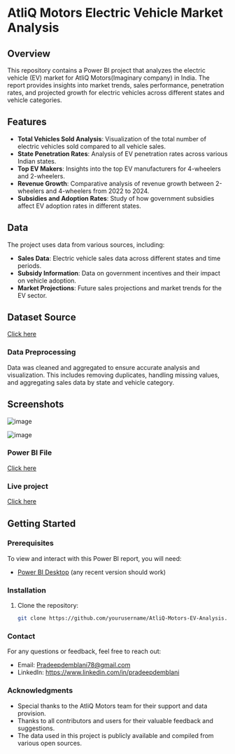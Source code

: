 # AtliQ Motors Electric Vehicle Market Analysis

## Overview

This repository contains a Power BI project that analyzes the electric vehicle (EV) market for AtliQ Motors(Imaginary company) in India. The report provides insights into market trends, sales performance, penetration rates, and projected growth for electric vehicles across different states and vehicle categories.

## Features

- **Total Vehicles Sold Analysis**: Visualization of the total number of electric vehicles sold compared to all vehicle sales.
- **State Penetration Rates**: Analysis of EV penetration rates across various Indian states.
- **Top EV Makers**: Insights into the top EV manufacturers for 4-wheelers and 2-wheelers.
- **Revenue Growth**: Comparative analysis of revenue growth between 2-wheelers and 4-wheelers from 2022 to 2024.
- **Subsidies and Adoption Rates**: Study of how government subsidies affect EV adoption rates in different states.

## Data

The project uses data from various sources, including:
- **Sales Data**: Electric vehicle sales data across different states and time periods.
- **Subsidy Information**: Data on government incentives and their impact on vehicle adoption.
- **Market Projections**: Future sales projections and market trends for the EV sector.
  
## Dataset Source
[Click here](https://github.com/Demblani07/AtliQ-Motors/tree/4d9faa7add8811a2918a49c46ce3afb4b5a37191/Database)

### Data Preprocessing

Data was cleaned and aggregated to ensure accurate analysis and visualization. This includes removing duplicates, handling missing values, and aggregating sales data by state and vehicle category.

## Screenshots
![image](https://github.com/user-attachments/assets/00532d9e-5ed0-45cc-a3ca-c26107c3c7d7)

![image](https://github.com/user-attachments/assets/5573ef30-5320-4284-b2f9-00f72eec0961)

### Power BI File
[Click here](https://github.com/Demblani07/AtliQ-Motors/tree/4d9faa7add8811a2918a49c46ce3afb4b5a37191/power%20bi%20project%20file)

### Live project
[Click here](https://app.powerbi.com/view?r=eyJrIjoiZjUzYjEzMGItOTVmNS00Y2JlLWFhNTQtMGE3ZDcyMDNiZWM4IiwidCI6ImU2MWFjZjI4LWNjMmItNDU1MS1iNWQ4LWU1MWQxYzM4NzA5YSJ9&pageName=c7e0c7643d71204126ee)

## Getting Started

### Prerequisites

To view and interact with this Power BI report, you will need:
- [Power BI Desktop](https://powerbi.microsoft.com/desktop/) (any recent version should work)

### Installation

1. Clone the repository: 
   ```bash
   git clone https://github.com/yourusername/AtliQ-Motors-EV-Analysis.git
   
### Contact
For any questions or feedback, feel free to reach out:

- Email: Pradeepdemblani78@gmail.com
- LinkedIn: https://www.linkedin.com/in/pradeepdemblani

### Acknowledgments
- Special thanks to the AtliQ Motors team for their support and data provision.
- Thanks to all contributors and users for their valuable feedback and suggestions.
- The data used in this project is publicly available and compiled from various open sources.
